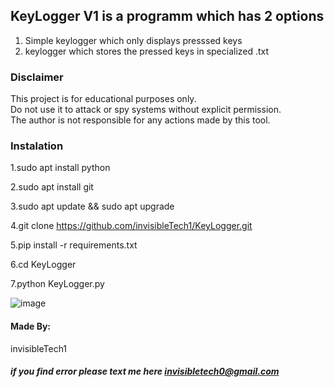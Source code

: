## KeyLogger V1 is a programm which has 2 options
1) Simple keylogger which only displays presssed keys
2) keylogger which stores the pressed keys in specialized .txt

### Disclaimer
This project is for educational purposes only.  
Do not use it to attack or spy systems without explicit permission.  
The author is not responsible for any actions made by this tool.


### Instalation

1.sudo apt install python

2.sudo apt install git

3.sudo apt update && sudo apt upgrade

4.git clone https://github.com/invisibleTech1/KeyLogger.git

5.pip install -r requirements.txt

6.cd KeyLogger

7.python KeyLogger.py

![image](https://github.com/user-attachments/assets/1bd06f5a-9edf-4816-ba2f-4930c17e7b2c)

#### Made By:
invisibleTech1

##### if you find error please text me here invisibletech0@gmail.com
